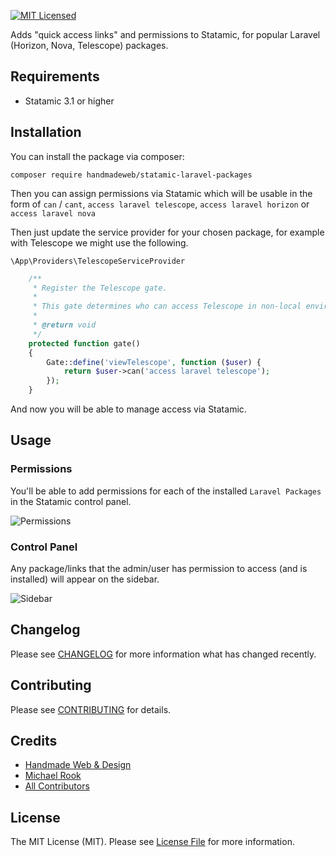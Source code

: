 [![MIT Licensed](https://img.shields.io/badge/license-MIT-blue.svg?style=flat-square)](LICENSE.md)

Adds "quick access links" and permissions to Statamic, for popular Laravel (Horizon, Nova, Telescope) packages.

## Requirements

* Statamic 3.1 or higher

## Installation

You can install the package via composer:

```shell
composer require handmadeweb/statamic-laravel-packages
```

Then you can assign permissions via Statamic which will be usable in the form of `can` / `cant`, `access laravel telescope`, `access laravel horizon` or `access laravel nova`

Then just update the service provider for your chosen package, for example with Telescope we might use the following.

`\App\Providers\TelescopeServiceProvider`
```php
    /**
     * Register the Telescope gate.
     *
     * This gate determines who can access Telescope in non-local environments.
     *
     * @return void
     */
    protected function gate()
    {
        Gate::define('viewTelescope', function ($user) {
            return $user->can('access laravel telescope');
        });
    }
```

And now you will be able to manage access via Statamic.

## Usage

### Permissions
You'll be able to add permissions for each of the installed `Laravel Packages` in the Statamic control panel.

![Permissions](https://user-images.githubusercontent.com/54159303/127936231-da467d4f-fe8c-48fc-9a90-83f877e54af0.png)


### Control Panel
Any package/links that the admin/user has permission to access (and is installed) will appear on the sidebar.

![Sidebar](https://user-images.githubusercontent.com/54159303/127937372-9ec5a9c1-903a-4df8-8b57-b98dd932d1c3.png)

## Changelog

Please see [CHANGELOG](https://statamic.com/addons/handmadeweb/statamic-laravel-packages/release-notes) for more information what has changed recently.

## Contributing

Please see [CONTRIBUTING](https://github.com/handmadeweb/statamic-laravel-packages/blob/main/CONTRIBUTING.md) for details.

## Credits

- [Handmade Web & Design](https://github.com/handmadeweb)
- [Michael Rook](https://github.com/michaelr0)
- [All Contributors](https://github.com/handmadeweb/statamic-laravel-packages/graphs/contributors)

## License

The MIT License (MIT). Please see [License File](https://github.com/handmadeweb/statamic-laravel-packages/blob/main/LICENSE) for more information.
